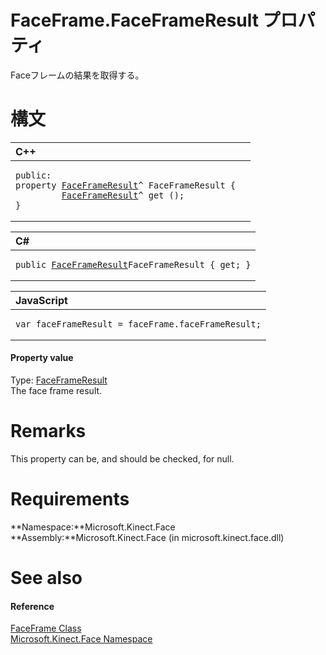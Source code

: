 FaceFrame.FaceFrameResult プロパティ  
==================================  

Faceフレームの結果を取得する。
<span id="syntaxSection"></span>

構文
======  

<table>
<colgroup>
<col width="100%" />
</colgroup>
<thead>
<tr class="header">
<th align="left">C++</th>
</tr>
</thead>
<tbody>
<tr class="odd">
<td align="left"><pre><code>public:  
property <a href="../../FaceFrameResult_Class.md">FaceFrameResult</a>^ FaceFrameResult {  
         <a href="../../FaceFrameResult_Class.md">FaceFrameResult</a>^ get ();  
}</code></pre></td>
</tr>
</tbody>
</table>

<table>
<colgroup>
<col width="100%" />
</colgroup>
<thead>
<tr class="header">
<th align="left">C#</th>
</tr>
</thead>
<tbody>
<tr class="odd">
<td align="left"><pre><code>public <a href="../../FaceFrameResult_Class.md">FaceFrameResult</a>FaceFrameResult { get; }</code></pre></td>
</tr>
</tbody>
</table>

<table>
<colgroup>
<col width="100%" />
</colgroup>
<thead>
<tr class="header">
<th align="left">JavaScript</th>
</tr>
</thead>
<tbody>
<tr class="odd">
<td align="left"><pre><code>var faceFrameResult = faceFrame.faceFrameResult;</code></pre></td>
</tr>
</tbody>
</table>

<span id="ID4ER"></span>
#### Property value  

Type: [FaceFrameResult](../../FaceFrameResult_Class.md)  
The face frame result.  

<span id="remarks"></span>

Remarks  
=======  

This property can be, and should be checked, for null.  

<span id="requirements"></span>

Requirements  
============  

**Namespace:**Microsoft.Kinect.Face  
**Assembly:**Microsoft.Kinect.Face (in microsoft.kinect.face.dll)  

<span id="ID4EBB"></span>

See also  
========  

<span id="ID4EDB"></span>
#### Reference  

[FaceFrame Class](../../FaceFrame_Class.md)  
 [Microsoft.Kinect.Face Namespace](../../../Kinect.Face.md)  



<!--Please do not edit the data in the comment block below.-->
<!--
TOCTitle : FaceFrameResult Property
RLTitle : FaceFrame.FaceFrameResult Property
KeywordK : FaceFrameResult property
KeywordK : FaceFrame.FaceFrameResult property
KeywordF : Microsoft.Kinect.Face.FaceFrame.FaceFrameResult
KeywordF : FaceFrame.FaceFrameResult
KeywordF : FaceFrameResult
KeywordF : Microsoft.Kinect.Face.FaceFrame.FaceFrameResult
KeywordA : P:Microsoft.Kinect.Face.FaceFrame.FaceFrameResult
AssetID : P:Microsoft.Kinect.Face.FaceFrame.FaceFrameResult
Locale : en-us
CommunityContent : 1
APIType : Managed
APILocation : microsoft.kinect.face.dll
APIName : Microsoft.Kinect.Face.FaceFrame.FaceFrameResult
TargetOS : Windows
TopicType : kbSyntax
DevLang : VB
DevLang : CSharp
DevLang : JavaScript
DevLang : C++
DocSet : K4Wv2
ProjType : K4Wv2Proj
Technology : Kinect for Windows
Product : Kinect for Windows SDK v2
productversion : 20
-->
